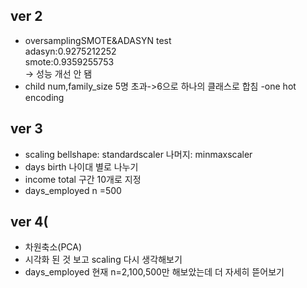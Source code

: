 ## ver 2
- oversamplingSMOTE&ADASYN test<br>
adasyn:0.9275212252<br>
smote:0.9359255753<br>
-> 성능 개선 안 됌
- child num,family_size
5명 초과->6으로 하나의 클래스로 합침
-one hot encoding

## ver 3
- scaling
bellshape: standardscaler
나머지: minmaxscaler
- days birth
나이대 별로 나누기
- income total
구간 10개로 지정
- days_employed
n =500

## ver 4(
- 차원축소(PCA)
- 시각화 된 것 보고 scaling 다시 생각해보기
- days_employed
현재 n=2,100,500만 해보았는데 더 자세히 뜯어보기
